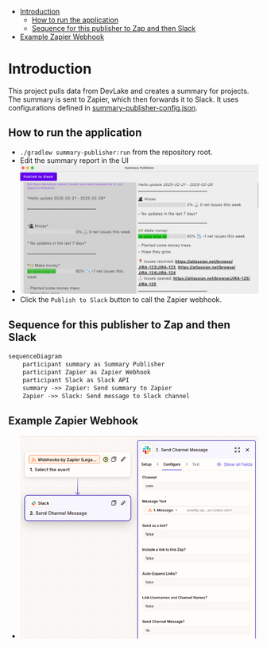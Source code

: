 - [Introduction](#introduction)
    - [How to run the application](#how-to-run-the-application)
    - [Sequence for this publisher to Zap and then Slack](#sequence-for-this-publisher-to-zap-and-then-slack)
- [Example Zapier Webhook](#example-zapier-webhook)

# Introduction

This project pulls data from DevLake and creates a summary for projects. The summary is sent to Zapier, which then
forwards it to Slack. It uses configurations defined
in [summary-publisher-config.json](../README.md#summary-publisher-config).

## How to run the application

* `./gradlew summary-publisher:run` from the repository root.
* Edit the summary report in the UI
* ![Summary publisher](./readme-images/summary-publisher-ui.png)
* Click the `Publish to Slack` button to call the Zapier webhook.

## Sequence for this publisher to Zap and then Slack

```mermaid
sequenceDiagram
    participant summary as Summary Publisher
    participant Zapier as Zapier Webhook
    participant Slack as Slack API
    summary ->> Zapier: Send summary to Zapier
    Zapier ->> Slack: Send message to Slack channel
```

## Example Zapier Webhook

* ![img.png](./readme-images/summary-webhook.png) 
